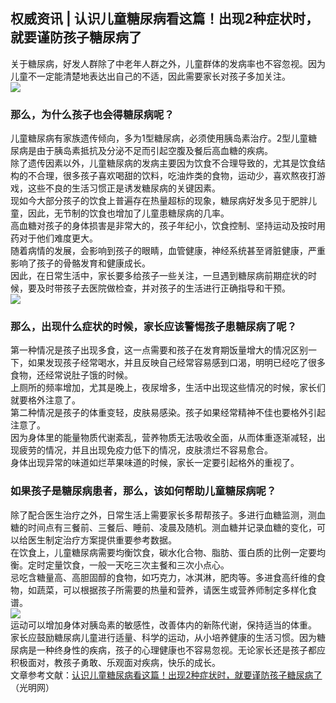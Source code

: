 ## 权威资讯 | 认识儿童糖尿病看这篇！出现2种症状时，就要谨防孩子糖尿病了  
关于糖尿病，好发人群除了中老年人群之外，儿童群体的发病率也不容忽视。因为儿童不一定能清楚地表达出自己的不适，因此需要家长对孩子多加关注。  
![](http://cdncms.v-keep.cn/wp-content/uploads/2020/07/timgfe.jpg)  
### 那么，为什么孩子也会得糖尿病呢？  
儿童糖尿病有家族遗传倾向，多为1型糖尿病，必须使用胰岛素治疗。2型儿童糖尿病是由于胰岛素抵抗及分泌不足而引起空腹及餐后高血糖的疾病。  
除了遗传因素以外，儿童糖尿病的发病主要因为饮食不合理导致的，尤其是饮食结构的不合理，很多孩子喜欢喝甜的饮料，吃油炸类的食物，运动少，喜欢熬夜打游戏，这些不良的生活习惯正是诱发糖尿病的关键因素。  
现如今大部分孩子的饮食上普遍存在热量超标的现象，糖尿病好发多见于肥胖儿童，因此，无节制的饮食也增加了儿童患糖尿病的几率。  
高血糖对孩子的身体损害是非常大的，孩子年纪小，饮食控制、坚持运动及按时用药对于他们难度更大。  
随着病情的发展，会影响到孩子的眼睛，血管健康，神经系统甚至肾脏健康，严重影响了孩子的骨骼发育和健康成长。  
因此，在日常生活中，家长要多给孩子一些关注，一旦遇到糖尿病前期症状的时候，要及时带孩子去医院做检查，并对孩子的生活进行正确指导和干预。  
![](http://cdncms.v-keep.cn/wp-content/uploads/2020/07/timgrge.jpg)  
### 那么，出现什么症状的时候，家长应该警惕孩子患糖尿病了呢？  
第一种情况是孩子出现多食，这一点需要和孩子在发育期饭量增大的情况区别一下，如果发现孩子经常喝水，并且反映自己经常容易感到口渴，明明已经吃了很多食物，还经常说肚子饿的时候。  
上厕所的频率增加，尤其是晚上，夜尿增多，生活中出现这些情况的时候，家长们就要格外注意了。  
第二种情况是孩子的体重变轻，皮肤易感染。孩子如果经常精神不佳也要格外引起注意了。  
因为身体里的能量物质代谢紊乱，营养物质无法吸收全面，从而体重逐渐减轻，出现疲劳的情况，并且出现免疫力低下的情况，皮肤溃烂不容易愈合。  
身体出现异常的味道如烂苹果味道的时候，家长一定要引起格外的重视了。  
### 如果孩子是糖尿病患者，那么，该如何帮助儿童糖尿病呢？  
除了配合医生治疗之外，日常生活上需要家长多帮帮孩子。多进行血糖监测，测血糖的时间点有三餐前、三餐后、睡前、凌晨及随机。测血糖并记录血糖的变化，可以给医生制定治疗方案提供重要参考数据。  
在饮食上，儿童糖尿病需要均衡饮食，碳水化合物、脂肪、蛋白质的比例一定要均衡。定时定量饮食，一般一天吃三次主餐和三次小点心。  
忌吃含糖量高、高胆固醇的食物，如巧克力，冰淇淋，肥肉等。多进食高纤维的食物，如蔬菜，可以根据孩子所需要的热量和营养，请医生或营养师制定多样化食谱。  
![](http://cdncms.v-keep.cn/wp-content/uploads/2020/07/u2369191881030645890fm26gp0.jpg)  
运动可以增加身体对胰岛素的敏感性，改善体内的新陈代谢，保持适当的体重。  
家长应鼓励糖尿病儿童进行适量、科学的运动，从小培养健康的生活习惯。因为糖尿病是一种终身性的疾病，孩子的心理健康也不容易忽视。无论家长还是孩子都应积极面对，教孩子勇敢、乐观面对疾病，快乐的成长。  
文章参考文献：<a href="https://m.gmw.cn/toutiao/2020-04/25/content_1301179788.htm?tt_group_id=6819507407966700039">认识儿童糖尿病看这篇！出现2种症状时，就要谨防孩子糖尿病了</a>（光明网）  
<!--EndFragment-->  
